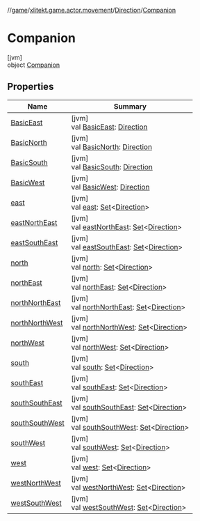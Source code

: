 //[game](../../../../index.md)/[xlitekt.game.actor.movement](../../index.md)/[Direction](../index.md)/[Companion](index.md)

# Companion

[jvm]\
object [Companion](index.md)

## Properties

| Name | Summary |
|---|---|
| [BasicEast](-basic-east.md) | [jvm]<br>val [BasicEast](-basic-east.md): [Direction](../index.md) |
| [BasicNorth](-basic-north.md) | [jvm]<br>val [BasicNorth](-basic-north.md): [Direction](../index.md) |
| [BasicSouth](-basic-south.md) | [jvm]<br>val [BasicSouth](-basic-south.md): [Direction](../index.md) |
| [BasicWest](-basic-west.md) | [jvm]<br>val [BasicWest](-basic-west.md): [Direction](../index.md) |
| [east](east.md) | [jvm]<br>val [east](east.md): [Set](https://kotlinlang.org/api/latest/jvm/stdlib/kotlin.collections/-set/index.html)&lt;[Direction](../index.md)&gt; |
| [eastNorthEast](east-north-east.md) | [jvm]<br>val [eastNorthEast](east-north-east.md): [Set](https://kotlinlang.org/api/latest/jvm/stdlib/kotlin.collections/-set/index.html)&lt;[Direction](../index.md)&gt; |
| [eastSouthEast](east-south-east.md) | [jvm]<br>val [eastSouthEast](east-south-east.md): [Set](https://kotlinlang.org/api/latest/jvm/stdlib/kotlin.collections/-set/index.html)&lt;[Direction](../index.md)&gt; |
| [north](north.md) | [jvm]<br>val [north](north.md): [Set](https://kotlinlang.org/api/latest/jvm/stdlib/kotlin.collections/-set/index.html)&lt;[Direction](../index.md)&gt; |
| [northEast](north-east.md) | [jvm]<br>val [northEast](north-east.md): [Set](https://kotlinlang.org/api/latest/jvm/stdlib/kotlin.collections/-set/index.html)&lt;[Direction](../index.md)&gt; |
| [northNorthEast](north-north-east.md) | [jvm]<br>val [northNorthEast](north-north-east.md): [Set](https://kotlinlang.org/api/latest/jvm/stdlib/kotlin.collections/-set/index.html)&lt;[Direction](../index.md)&gt; |
| [northNorthWest](north-north-west.md) | [jvm]<br>val [northNorthWest](north-north-west.md): [Set](https://kotlinlang.org/api/latest/jvm/stdlib/kotlin.collections/-set/index.html)&lt;[Direction](../index.md)&gt; |
| [northWest](north-west.md) | [jvm]<br>val [northWest](north-west.md): [Set](https://kotlinlang.org/api/latest/jvm/stdlib/kotlin.collections/-set/index.html)&lt;[Direction](../index.md)&gt; |
| [south](south.md) | [jvm]<br>val [south](south.md): [Set](https://kotlinlang.org/api/latest/jvm/stdlib/kotlin.collections/-set/index.html)&lt;[Direction](../index.md)&gt; |
| [southEast](south-east.md) | [jvm]<br>val [southEast](south-east.md): [Set](https://kotlinlang.org/api/latest/jvm/stdlib/kotlin.collections/-set/index.html)&lt;[Direction](../index.md)&gt; |
| [southSouthEast](south-south-east.md) | [jvm]<br>val [southSouthEast](south-south-east.md): [Set](https://kotlinlang.org/api/latest/jvm/stdlib/kotlin.collections/-set/index.html)&lt;[Direction](../index.md)&gt; |
| [southSouthWest](south-south-west.md) | [jvm]<br>val [southSouthWest](south-south-west.md): [Set](https://kotlinlang.org/api/latest/jvm/stdlib/kotlin.collections/-set/index.html)&lt;[Direction](../index.md)&gt; |
| [southWest](south-west.md) | [jvm]<br>val [southWest](south-west.md): [Set](https://kotlinlang.org/api/latest/jvm/stdlib/kotlin.collections/-set/index.html)&lt;[Direction](../index.md)&gt; |
| [west](west.md) | [jvm]<br>val [west](west.md): [Set](https://kotlinlang.org/api/latest/jvm/stdlib/kotlin.collections/-set/index.html)&lt;[Direction](../index.md)&gt; |
| [westNorthWest](west-north-west.md) | [jvm]<br>val [westNorthWest](west-north-west.md): [Set](https://kotlinlang.org/api/latest/jvm/stdlib/kotlin.collections/-set/index.html)&lt;[Direction](../index.md)&gt; |
| [westSouthWest](west-south-west.md) | [jvm]<br>val [westSouthWest](west-south-west.md): [Set](https://kotlinlang.org/api/latest/jvm/stdlib/kotlin.collections/-set/index.html)&lt;[Direction](../index.md)&gt; |
